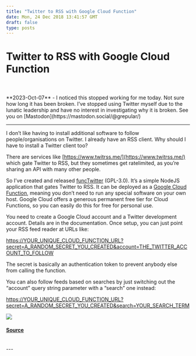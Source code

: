 ```yaml
---
title: "Twitter to RSS with Google Cloud Function"
date: Mon, 24 Dec 2018 13:41:57 GMT
draft: false
type: posts
---
```

# Twitter to RSS with Google Cloud Function

<br/>

<br/>
**2023-Oct-07** - I noticed this stopped working for me today. Not sure how long it has been broken. I’ve stopped using Twitter myself due to the lunatic leadership and have no interest in investigating why it is broken. See you on [Mastodon](https://mastodon.social/@grepular/)

* * *

I don’t like having to install additional software to follow people/organisations on Twitter. I already have an RSS client. Why should I have to install a Twitter client too?

There are services like [https://www.twitrss.me/](https://www.twitrss.me/) which gate Twitter to RSS, but they sometimes get ratelimited, as you’re sharing an API with many other people.

So I’ve created and released [funcTwitter](https://gitlab.com/mikecardwell/functwitter) (GPL-3.0). It’s a simple NodeJS application that gates Twitter to RSS. It can be deployed as a [Google Cloud Function](https://cloud.google.com/functions/), meaning you don’t need to run any special software on your own host. Google Cloud offers a generous permanent free tier for Cloud Functions, so you can easily do this for free for personal use.

You need to create a Google Cloud account and a Twitter development account. Details are in the documentation. Once setup, you can just point your RSS feed reader at URLs like:

[https://YOUR\_UNIQUE\_CLOUD\_FUNCTION\_URL?secret=A\_RANDOM\_SECRET\_YOU\_CREATED&account=THE\_TWITTER\_ACCOUNT\_TO\_FOLLOW](https://YOUR_UNIQUE_CLOUD_FUNCTION_URL?secret=A_RANDOM_SECRET_YOU_CREATED&account=THE_TWITTER_ACCOUNT_TO_FOLLOW)

The secret is basically an authentication token to prevent anybody else from calling the function.

You can also follow feeds based on searches by just switching out the “account” query string parameter with a “search” one instead:

[https://YOUR\_UNIQUE\_CLOUD\_FUNCTION\_URL?secret=A\_RANDOM\_SECRET\_YOU\_CREATED&search=YOUR\_SEARCH\_TERM](https://YOUR_UNIQUE_CLOUD_FUNCTION_URL?secret=A_RANDOM_SECRET_YOU_CREATED&search=YOUR_SEARCH_TERM)

[![](https://www.grepular.com/images/amazon/serverless_computing.jpg)](https://www.grepular.com/redir?key=amazon_serverless_computing "Beginning Serverless Computing")

#### [Source](https://www.grepular.com/Twitter_to_RSS_with_Google_Cloud_Function)

<br/>
---

